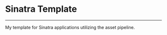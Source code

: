 # Sinatra Template
------------------
My template for Sinatra applications utilizing the asset pipeline.